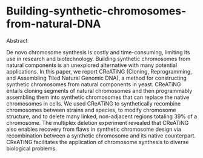 # Building-synthetic-chromosomes-from-natural-DNA

Abstract

De novo chromosome synthesis is costly and time-consuming, limiting its use in research and biotechnology. Building synthetic chromosomes from natural components is an unexplored alternative with many potential applications. In this paper, we report CReATiNG (Cloning, Reprogramming, and Assembling Tiled Natural Genomic DNA), a method for constructing synthetic chromosomes from natural components in yeast. CReATiNG entails cloning segments of natural chromosomes and then programmably assembling them into synthetic chromosomes that can replace the native chromosomes in cells. We used CReATiNG to synthetically recombine chromosomes between strains and species, to modify chromosome structure, and to delete many linked, non-adjacent regions totaling 39% of a chromosome. The multiplex deletion experiment revealed that CReATiNG also enables recovery from flaws in synthetic chromosome design via recombination between a synthetic chromosome and its native counterpart. CReATiNG facilitates the application of chromosome synthesis to diverse biological problems.
